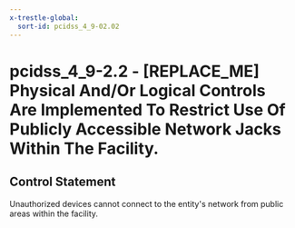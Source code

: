 ```yaml
---
x-trestle-global:
  sort-id: pcidss_4_9-02.02
---
```


# pcidss_4_9-2.2 - \[REPLACE_ME\] Physical And/Or Logical Controls Are Implemented To Restrict Use Of Publicly Accessible Network Jacks Within The Facility.

## Control Statement

Unauthorized devices cannot connect to the entity's network from public areas within the
facility.

